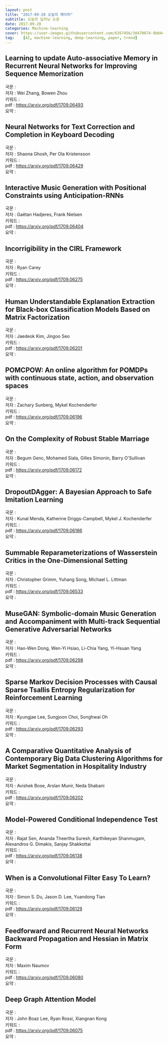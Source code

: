 ```yaml
---
layout: post
title: "2017-09-20 오늘의 페이퍼"
subtitle: 오늘의 딥러닝 논문
date: 2017-09-20
categories: Machine-learning
cover: https://user-images.githubusercontent.com/6357456/30470074-9b04e2fc-99f3-11e7-9c89-869dc06cc8f3.png
tag:    [AI, machine-learning, deep-learning, paper, trend]
---
```


## Learning to update Auto-associative Memory in Recurrent Neural Networks for Improving Sequence Memorization<br>
국문 : <br>
저자 : Wei Zhang, Bowen Zhou<br>
키워드 :<br>
pdf : <https://arxiv.org/pdf/1709.06493><br>
요약 : <br>


## Neural Networks for Text Correction and Completion in Keyboard Decoding<br>
국문 : <br>
저자 : Shaona Ghosh, Per Ola Kristensson<br>
키워드 :<br>
pdf : <https://arxiv.org/pdf/1709.06429><br>
요약 : <br>


## Interactive Music Generation with Positional Constraints using Anticipation-RNNs<br>
국문 : <br>
저자 : Gaëtan Hadjeres, Frank Nielsen<br>
키워드 :<br>
pdf : <https://arxiv.org/pdf/1709.06404><br>
요약 : <br>


## Incorrigibility in the CIRL Framework<br>
국문 : <br>
저자 : Ryan Carey<br>
키워드 :<br>
pdf : <https://arxiv.org/pdf/1709.06275><br>
요약 : <br>


## Human Understandable Explanation Extraction for Black-box Classification Models Based on Matrix Factorization<br>
국문 : <br>
저자 : Jaedeok Kim, Jingoo Seo<br>
키워드 :<br>
pdf : <https://arxiv.org/pdf/1709.06201><br>
요약 : <br>


## POMCPOW: An online algorithm for POMDPs with continuous state, action, and observation spaces<br>
국문 : <br>
저자 : Zachary Sunberg, Mykel Kochenderfer<br>
키워드 :<br>
pdf : <https://arxiv.org/pdf/1709.06196><br>
요약 : <br>


## On the Complexity of Robust Stable Marriage<br>
국문 : <br>
저자 : Begum Genc, Mohamed Siala, Gilles Simonin, Barry O'Sullivan<br>
키워드 :<br>
pdf : <https://arxiv.org/pdf/1709.06172><br>
요약 : <br>


## DropoutDAgger: A Bayesian Approach to Safe Imitation Learning<br>
국문 : <br>
저자 : Kunal Menda, Katherine Driggs-Campbell, Mykel J. Kochenderfer<br>
키워드 :<br>
pdf : <https://arxiv.org/pdf/1709.06166><br>
요약 : <br>


## Summable Reparameterizations of Wasserstein Critics in the One-Dimensional Setting<br>
국문 : <br>
저자 : Christopher Grimm, Yuhang Song, Michael L. Littman<br>
키워드 :<br>
pdf : <https://arxiv.org/pdf/1709.06533><br>
요약 : <br>


## MuseGAN: Symbolic-domain Music Generation and Accompaniment with Multi-track Sequential Generative Adversarial Networks<br>
국문 : <br>
저자 : Hao-Wen Dong, Wen-Yi Hsiao, Li-Chia Yang, Yi-Hsuan Yang<br>
키워드 :<br>
pdf : <https://arxiv.org/pdf/1709.06298><br>
요약 : <br>


## Sparse Markov Decision Processes with Causal Sparse Tsallis Entropy Regularization for Reinforcement Learning<br>
국문 : <br>
저자 : Kyungjae Lee, Sungjoon Choi, Songhwai Oh<br>
키워드 :<br>
pdf : <https://arxiv.org/pdf/1709.06293><br>
요약 : <br>


## A Comparative Quantitative Analysis of Contemporary Big Data Clustering Algorithms for Market Segmentation in Hospitality Industry<br>
국문 : <br>
저자 : Avishek Bose, Arslan Munir, Neda Shabani<br>
키워드 :<br>
pdf : <https://arxiv.org/pdf/1709.06202><br>
요약 : <br>


## Model-Powered Conditional Independence Test<br>
국문 : <br>
저자 : Rajat Sen, Ananda Theertha Suresh, Karthikeyan Shanmugam, Alexandros G. Dimakis, Sanjay Shakkottai<br>
키워드 :<br>
pdf : <https://arxiv.org/pdf/1709.06138><br>
요약 : <br>


## When is a Convolutional Filter Easy To Learn?<br>
국문 : <br>
저자 : Simon S. Du, Jason D. Lee, Yuandong Tian<br>
키워드 :<br>
pdf : <https://arxiv.org/pdf/1709.06129><br>
요약 : <br>


## Feedforward and Recurrent Neural Networks Backward Propagation and Hessian in Matrix Form<br>
국문 : <br>
저자 : Maxim Naumov<br>
키워드 :<br>
pdf : <https://arxiv.org/pdf/1709.06080><br>
요약 : <br>


## Deep Graph Attention Model<br>
국문 : <br>
저자 : John Boaz Lee, Ryan Rossi, Xiangnan Kong<br>
키워드 :<br>
pdf : <https://arxiv.org/pdf/1709.06075><br>
요약 : <br>


